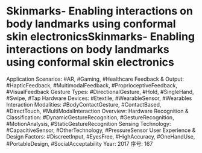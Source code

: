 # Skinmarks- Enabling interactions on body landmarks using conformal skin electronicsSkinmarks- Enabling interactions on body landmarks using conformal skin electronics

Application Scenarios: #AR, #Gaming, #Healthcare
Feedback & Output: #HapticFeedback, #MultimodalFeedback, #ProprioceptiveFeedback, #VisualFeedback
Gesture Types: #DirectionalGesture, #Hold, #SingleHand, #Swipe, #Tap
Hardware Devices: #Etextile, #WearableSensor, #Wearables
Interaction Modalities: #BodyContactGesture, #ContactBased, #DirectTouch, #MultiModalInteraction
Overview: Hardware
Recognition & Classification: #DynamicGestureRecognition, #GestureRecognition, #MotionAnalysis, #StaticGestureRecognition
Sensing Technology: #CapacitiveSensor, #OtherTechnology, #PressureSensor
User Experience & Design Factors: #DiscreetInput, #EyesFree, #HighAccuracy, #OneHandUse, #PortableDesign, #SocialAcceptability
Year: 2017
序号: 167